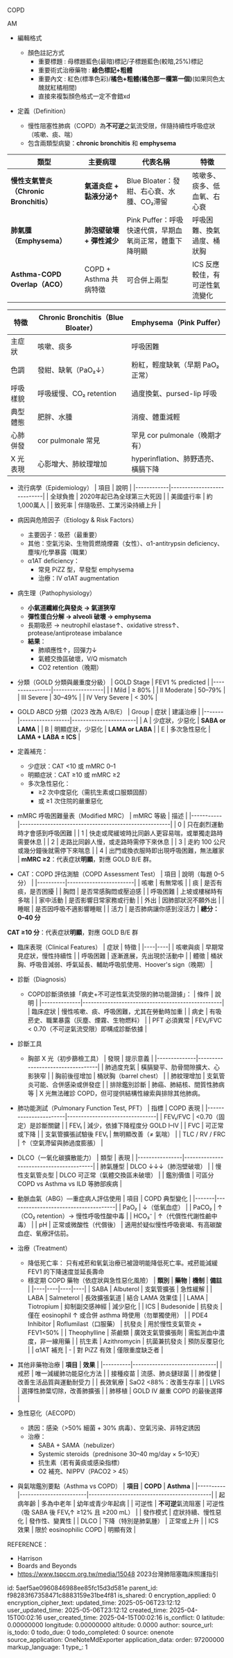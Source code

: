 COPD

AM

- 編輯格式
  - 顏色註記方式
    - 重要標題 : 母標題藍色(最暗)標記/子標題藍色(較暗,25%)標記
    - 重要術式治療藥物 : **綠色標記+粗體**
    - 重要內文 : 紅色(標準色彩)/**橘色+粗體(橘色那一欄第一個)**(如果同色太醜就紅橘相間)
    - 直接來複製顏色格式一定不會錯xd

- 定義（Definition）
  - 慢性阻塞性肺病（COPD）為**不可逆**之氣流受限，伴隨持續性呼吸症狀（咳嗽、痰、喘）
  - 包含兩類型病變：**chronic bronchitis** 和 **emphysema**

| 類型 | 主要病理 | 代表名稱 | 特徵 |
|----|----|----|----|
| **慢性支氣管炎（Chronic Bronchitis）** | **氣道炎症 + 黏液分泌↑** | Blue Bloater：發紺、右心衰、水腫、CO₂滯留 | 咳嗽多、痰多、低血氧、右心衰 |
| **肺氣腫（Emphysema）** | **肺泡壁破壞 + 彈性減少** | Pink Puffer：呼吸快速代償，早期血氧尚正常，體重下降明顯 | 呼吸困難、換氣過度、桶狀胸 |
| **Asthma-COPD Overlap（ACO）** | COPD + Asthma 共病特徵 | 可合併上兩型 | ICS 反應較佳，有可逆性氣流變化 |

| 特徵 | Chronic Bronchitis（Blue Bloater） | Emphysema（Pink Puffer） |
|----|----|----|
| 主症狀 | 咳嗽、痰多 | 呼吸困難 |
| 色調 | 發紺、缺氧（PaO₂↓） | 粉紅，輕度缺氧（早期 PaO₂ 正常） |
| 呼吸樣貌 | 呼吸緩慢、CO₂ retention | 過度換氣、pursed-lip 呼吸 |
| 典型體態 | 肥胖、水腫 | 消瘦、體重減輕 |
| 心肺併發 | cor pulmonale 常見 | 罕見 cor pulmonale（晚期才有） |
| X 光表現 | 心影增大、肺紋理增加 | hyperinflation、肺野透亮、橫膈下降 |

- 流行病學（Epidemiology）
| 項目       | 說明                       |
|------------|----------------------------|
| 全球負擔   | 2020年起已為全球第三大死因 |
| 美國盛行率 | 約1,000萬人                |
| 致死率     | 伴隨吸菸、工業污染持續上升 |

- 病因與危險因子（Etiology & Risk Factors）
  - 主要因子：吸菸（最重要）
  - 其他：空氣污染、生物質燃燒煙霧（女性）、α1-antitrypsin deficiency、塵埃/化學暴露（職業）
  - α1AT deficiency：
    - 常見 PiZZ 型，早發型 emphysema
    - 治療：IV α1AT augmentation

- 病生理（Pathophysiology）
  - **小氣道纖維化與發炎 → 氣道狹窄**
  - **彈性蛋白分解 → alveoli 破壞 → emphysema**
  - 長期吸菸 → neutrophil elastase↑、oxidative stress↑、protease/antiprotease imbalance
  - **結果**：
    - 肺順應性↑，回彈力↓
    - 氣體交換區破壞，V/Q mismatch
    - CO2 retention（晚期）

- 分類（GOLD 分類與嚴重度分級）
| GOLD Stage     | FEV1 % predicted |
|----------------|------------------|
| I Mild         | ≥ 80%            |
| II Moderate    | 50–79%           |
| III Severe     | 30–49%           |
| IV Very Severe | \< 30%           |
- GOLD ABCD 分類（2023 改為 A/B/E）
| Group | 症狀             | 建議治療              |
|-------|------------------|-----------------------|
| A     | 少症狀，少惡化   | **SABA or LAMA**      |
| B     | 明顯症狀，少惡化 | **LAMA or LABA**      |
| E     | 多次急性惡化     | **LAMA + LABA ± ICS** |
- 定義補充：
  - 少症狀：CAT \<10 或 mMRC 0–1
  - 明顯症狀：CAT ≥10 或 mMRC ≥2
  - 多次急性惡化：
    - ≥2 次中度惡化（需抗生素或口服類固醇）
    - 或 ≥1 次住院的嚴重惡化

- mMRC 呼吸困難量表（Modified MRC）
| mMRC 等級 | 描述                                                 |
|-----------|------------------------------------------------------|
| 0         | 只在劇烈運動時才會感到呼吸困難                       |
| 1         | 快走或爬緩坡時比同齡人更容易喘，或單獨走路時需要休息 |
| 2         | 走路比同齡人慢，或走路時需停下來休息                 |
| 3         | 走約 100 公尺或幾分鐘後就需停下來喘息                |
| 4         | 出門或換衣服時即出現呼吸困難，無法離家               |
**mMRC ≥2**：代表症狀**明顯**，對應 GOLD B/E 群。

- CAT：COPD 評估測驗（COPD Assessment Test）
| 項目     | 說明（每題 0–5 分）    |
|----------|------------------------|
| 咳嗽     | 有無常咳               |
| 痰       | 是否有痰，是否困擾     |
| 胸悶     | 是否常感胸悶或壓迫感   |
| 呼吸困難 | 上坡或樓梯時有多喘     |
| 家中活動 | 是否影響日常家務或行動 |
| 外出     | 因肺部狀況不願外出     |
| 睡眠     | 是否因呼吸不適影響睡眠 |
| 活力     | 是否肺病讓你感到沒活力 |
**總分：0–40 分**

**CAT ≥10 分**：代表症狀**明顯**，對應 GOLD B/E 群

- 臨床表現（Clinical Features）
| 症狀 | 特徵 |
|----|----|
| 咳嗽與痰 | 早期常見症狀，慢性持續性 |
| 呼吸困難 | 逐漸進展，先出現於活動中 |
| 體徵 | 桶狀胸、呼吸音減弱、呼氣延長、輔助呼吸肌使用、Hoover's sign（晚期） |

- 診斷（Diagnosis）
  - COPD診斷須依據「病史+不可逆性氣流受限的肺功能證據」：
| 條件         | 說明                                             |
|--------------|--------------------------------------------------|
| 臨床症狀     | 慢性咳嗽、痰、呼吸困難，尤其在勞動時加重         |
| 病史         | 有吸菸史、職業暴露（灰塵、煙霧、生物燃料）       |
| PFT 必須異常 | FEV₁/FVC \< 0.70（不可逆氣流受限）即構成診斷依據 |

- 診斷工具
  - 胸部 X 光（初步篩檢工具）
| 發現         | 提示意義                         |
|--------------|----------------------------------|
| 肺過度充氣   | 橫膈變平、肋骨間隙擴大、心影狹窄 |
| 胸前後徑增加 | 桶狀胸（barrel chest）           |
| 肺紋理增加   | 支氣管炎可能、合併感染或併發症   |
| 排除鑑別診斷 | 肺癌、肺結核、間質性肺病等       |
X 光無法確診 COPD，但可提供結構性線索與排除其他肺病。

- 肺功能測試（Pulmonary Function Test, PFT）
| 指標                  | COPD 表現                      |
|-----------------------|--------------------------------|
| FEV₁/FVC              | \<0.70（固定）是診斷關鍵     |
| FEV₁                  | 減少，依據下降程度分 GOLD I–IV |
| FVC                   | 可正常或下降                   |
| 支氣管擴張試驗後 FEV₁ | 無明顯改善（≠ 氣喘）           |
| TLC / RV / FRC        | ↑（空氣滯留與肺過度膨脹）      |

- DLCO（一氧化碳擴散能力）
| 類型           | 表現                                    |
|----------------|-----------------------------------------|
| 肺氣腫型       | DLCO ↓↓↓（肺泡壁破壞）                  |
| 慢性支氣管炎型 | DLCO 可正常（氣體交換區未破壞）         |
| 鑑別價值       | 可區分 COPD vs Asthma vs ILD 等肺部疾病 |

- 動脈血氣（ABG）—重症病人評估使用
| 項目  | COPD 典型變化                        |
|-------|--------------------------------------|
| PaO₂  | ↓（低氧血症）                        |
| PaCO₂ | ↑（CO₂ retention）→ 慢性呼吸性酸中毒 |
| HCO₃⁻ | ↑（代償性代謝性鹼中毒）              |
| pH    | 正常或微酸性（代償後）               |
適用於疑似慢性呼吸衰竭、有高碳酸血症、氧療評估前。

- 治療（Treatment）
  - 降低死亡率： 只有戒菸和氧氣治療已被證明能降低死亡率。戒菸能減緩 FEV1 的下降速度並延長壽命
  - 穩定期 COPD 藥物（依症狀與急性惡化風險）
| **類別** | **藥物** | **機制** | **備註** |
|----|----|----|----|
| SABA | Albuterol | 支氣管擴張 | 急性緩解 |
| LABA | Salmeterol | 長效擴張氣道 | 結合 LAMA 效果佳 |
| LAMA | Tiotropium | 抑制副交感神經 | 減少惡化 |
| ICS | Budesonide | 抗發炎 | 僅在 eosinophil ↑ 或合併 asthma 時使用（勿單獨使用） |
| PDE4 Inhibitor | Roflumilast（口服藥） | 抗發炎 | 用於慢性支氣管炎 + FEV1\<50% |
| Theophylline | 茶鹼類 | 廣效支氣管擴張劑 | 需監測血中濃度，非一線用藥 |
| 抗生素 | Azithromycin | 抗菌兼抗發炎 | 預防反覆惡化 |
| α1AT 補充 | \- | 對 PiZZ 有效 | 僅限重度缺乏者 |
- 其他非藥物治療
| **項目** | **效果**                     |
|----------|------------------------------|
| 戒菸     | 唯一減緩肺功能惡化方法       |
| 接種疫苗 | 流感、肺炎鏈球菌             |
| 肺復健   | 改善生活品質與運動耐受力     |
| 長效氧療 | SaO2 \<88%：改善生存率       |
| LVRS     | 選擇性肺葉切除，改善肺擴張   |
| 肺移植   | GOLD IV 嚴重 COPD 的最後選擇 |

- 急性惡化（AECOPD）
  - 誘因：感染（\>50% 細菌 + 30% 病毒）、空氣污染、非特定誘因
  - 治療：
    - SABA + SAMA（nebulizer）
    - Systemic steroids（prednisone 30–40 mg/day × 5–10天）
    - 抗生素（若有黃痰或感染指標）
    - O2 補充、NIPPV（PACO2 \> 45）

- 與氣喘鑑別要點（Asthma vs COPD）
| **項目** | **COPD**               | **Asthma**                                 |
|----------|------------------------|--------------------------------------------|
| 起病年齡 | 多為中老年             | 幼年或青少年起病                           |
| 可逆性   | **不可逆**氣流阻塞     | 可逆性（吸 SABA 後 FEV₁↑ ≥12% 且 ≥200 mL） |
| 發作模式 | 症狀持續、慢性惡化     | 發作性、變異性                             |
| DLCO     | 下降（特別是肺氣腫）   | 正常或上升                                 |
| ICS 效果 | 限於 eosinophilic COPD | 明顯有效                                   |

REFERENCE：
- Harrison
- Boards and Beyonds
- <https://www.tspccm.org.tw/media/15048> 2023台灣肺阻塞臨床照護指引


id: 5aef5ae0960846988ee85fc15d3d581e
parent_id: f98283f67358471c8883159e31be4f81
is_shared: 0
encryption_applied: 0
encryption_cipher_text: 
updated_time: 2025-05-06T23:12:12
user_updated_time: 2025-05-06T23:12:12
created_time: 2025-04-15T00:02:16
user_created_time: 2025-04-15T00:02:16
is_conflict: 0
latitude: 0.00000000
longitude: 0.00000000
altitude: 0.0000
author: 
source_url: 
is_todo: 0
todo_due: 0
todo_completed: 0
source: onenote
source_application: OneNoteMdExporter
application_data: 
order: 97200000
markup_language: 1
type_: 1
